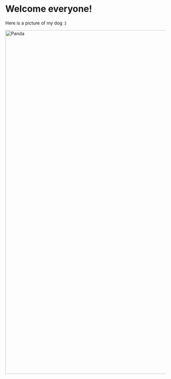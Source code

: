 <title> Sara Ardebili </title>
<h1>Welcome everyone!</h1>
<p>Here is a picture of my dog :)</p>
<img src="panda.jpg" alt="Panda" height = 1080 width = 1080>
